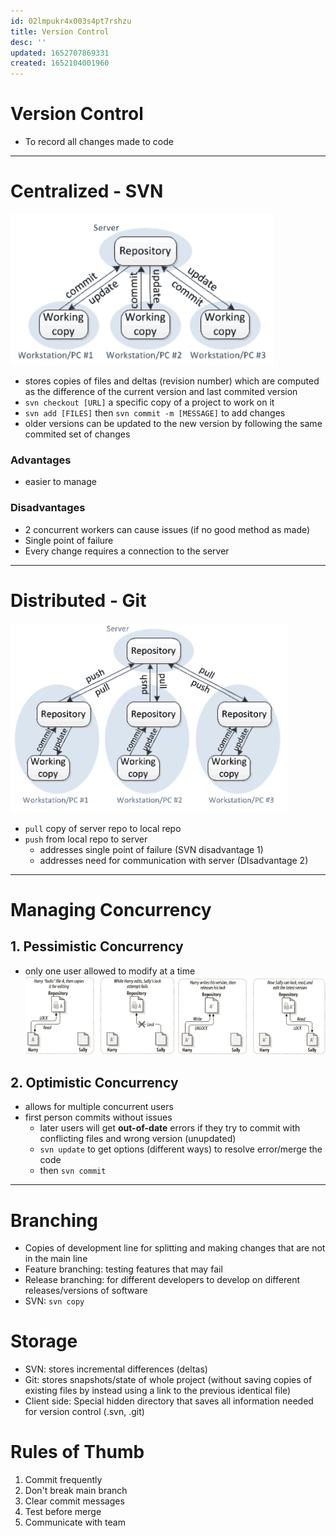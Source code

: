 ```yaml
---
id: 02lmpukr4x003s4pt7rshzu
title: Version Control
desc: ''
updated: 1652707869331
created: 1652104001960
---
```

# Version Control
* To record all changes made to code
---

# Centralized - SVN
![](2022-05-09-10-07-17.png)
* stores copies of files and deltas (revision number) which are computed as the difference of the current version and last commited version
* `svn checkout [URL]` a specific copy of a project to work on it
* `svn add [FILES]` then `svn commit -m [MESSAGE]` to add changes
* older versions can be updated to the new version by following the same commited set of changes

### Advantages
* easier to manage

### Disadvantages
* 2 concurrent workers can cause issues (if no good method as made)
* Single point of failure
* Every change requires a connection to the server
---
# Distributed - Git
![](2022-05-09-10-07-44.png)
* `pull` copy of server repo to local repo
* `push` from local repo to server
  * addresses single point of failure (SVN disadvantage 1)
  * addresses need for communication with server (DIsadvantage 2)


---
# Managing Concurrency
## 1. Pessimistic Concurrency
* only one user allowed to modify at a time
![](2022-05-09-10-49-35.png)

## 2. Optimistic Concurrency
* allows for multiple concurrent users
* first person commits without issues
  * later users will get **out-of-date** errors if they try to commit with conflicting files and wrong version (unupdated)
  * `svn update` to get options (different ways) to resolve error/merge the code
  * then `svn commit`

---
# Branching
* Copies of development line for splitting and making changes that are not in the main line
* Feature branching: testing features that may fail
* Release branching: for different developers to develop on different releases/versions of software 
* SVN: `svn copy`

# Storage
* SVN: stores incremental differences (deltas)
* Git: stores snapshots/state of whole project (without saving copies of existing files by instead using a link to the previous identical file)
* Client side: Special hidden directory that saves all information needed for version control (.svn, .git)

# Rules of Thumb
1. Commit frequently
2. Don't break main branch
3. Clear commit messages
4. Test before merge
5. Communicate with team